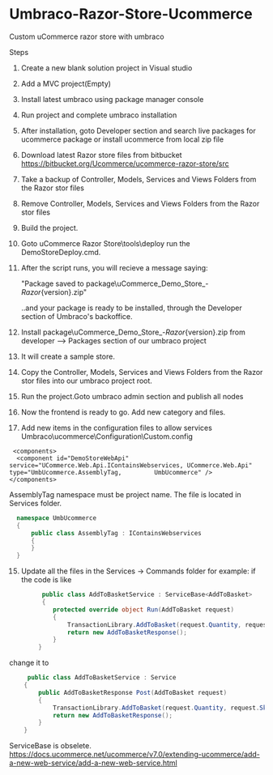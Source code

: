 # Umbraco-Razor-Store-Ucommerce
Custom uCommerce razor store with umbraco

Steps
1) Create a new blank solution project in Visual studio
2) Add a MVC project(Empty)
3) Install latest umbraco using package manager console
4) Run project and complete umbraco installation
5) After installation, goto Developer section and search live packages for ucommerce package or install ucommerce from local zip file
6) Download latest Razor store files from bitbucket https://bitbucket.org/Ucommerce/ucommerce-razor-store/src
7) Take a backup of Controller, Models, Services and Views Folders from the Razor stor files
8) Remove Controller, Models, Services and Views Folders from the Razor stor files
8) Build the project.
7) Goto uCommerce Razor Store\tools\deploy  run the DemoStoreDeploy.cmd. 
8) After the script runs, you will recieve a message saying:

    "Package saved to package\uCommerce_Demo_Store_-_Razor_{version}.zip"

    ..and your package is ready to be installed, through the Developer section of Umbraco's backoffice.

9) Install package\uCommerce_Demo_Store_-_Razor_{version}.zip from developer --> Packages section of our umbraco project

10) It will create a sample store.

11) Copy the Controller, Models, Services and Views Folders from the Razor stor files into our umbraco project root.

12) Run the project.Goto umbraco admin section and publish all nodes

13) Now the frontend is ready to go. Add new category and files.

14) Add new items in the configuration files to allow services Umbraco\ucommerce\Configuration\Custom.config
  ```config
   <components>
    <component id="DemoStoreWebApi" service="UCommerce.Web.Api.IContainsWebservices, UCommerce.Web.Api" type="UmbUcommerce.AssemblyTag,         UmbUcommerce" />
  </components>
  ```
  
  AssemblyTag namespace must be project name. The file is located in Services folder.
  ```C#
    namespace UmbUcommerce
    {
        public class AssemblyTag : IContainsWebservices
        {
        }
    }
  ```
  
 15) Update all the files in the Services -> Commands folder
     for example: if the code is like
```C#         
         public class AddToBasketService : ServiceBase<AddToBasket>   
         {
            protected override object Run(AddToBasket request)
            {
                TransactionLibrary.AddToBasket(request.Quantity, request.Sku, request.VariantSku, addToExistingLine: true,    executeBasketPipeline: true);
                return new AddToBasketResponse();
            }
        }
 ```

change it to 

```C#
     public class AddToBasketService : Service
    {
        public AddToBasketResponse Post(AddToBasket request)
        {
            TransactionLibrary.AddToBasket(request.Quantity, request.Sku, request.VariantSku, addToExistingLine: true, executeBasketPipeline: true);
            return new AddToBasketResponse();
        }
    }
 ```
    
 ServiceBase<AddToBasket> is obselete. https://docs.ucommerce.net/ucommerce/v7.0/extending-ucommerce/add-a-new-web-service/add-a-new-web-service.html
 
 
